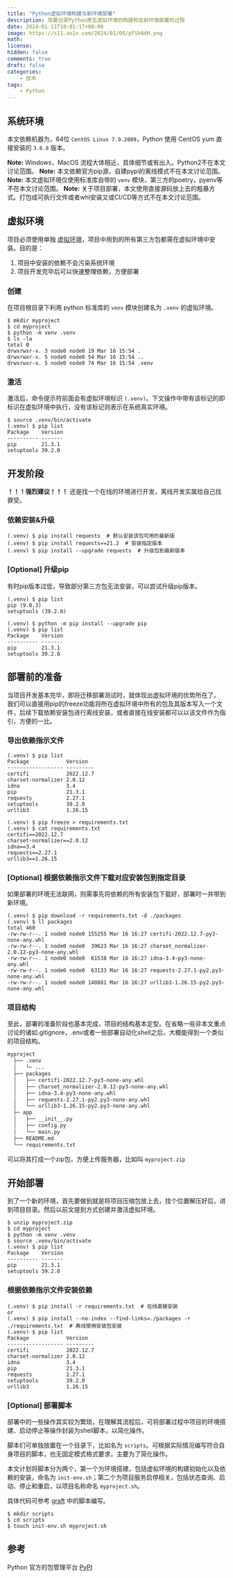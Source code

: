 ```yaml
---
title: "Python虚拟环境构建与新环境部署"
description: 简要记录Python原生虚拟环境的构建和在新环境部署的过程
date: 2024-01-11T10:01:17+08:00
image: https://s11.ax1x.com/2024/01/08/pFShAdH.png
math: 
license: 
hidden: false
comments: true
draft: false
categories:
    - 技术
tags:
    - Python
---
```


## 系统环境
本文依赖机器为，64位 `CentOS Linux 7.9.2009`，Python 使用 CentOS yum 直接安装的 `3.6.8` 版本。

**Note:** Windows，MacOS 流程大体相近，具体细节或有出入。Python2不在本文讨论范围。
**Note:** 本文依赖官方pip源，自建pypi的离线模式不在本文讨论范围。
**Note:** 本文虚拟环境仅使用标准库自带的 `venv` 模块，第三方的poetry，pyenv等不在本文讨论范围。
**Note:** 关于项目部署，本文使用直接源码放上去的粗暴方式。打包成可执行文件或者whl安装又或CI/CD等方式不在本文讨论范围。

## 虚拟环境
项目必须使用单独 [虚拟环境](https://zhuanlan.zhihu.com/p/216157886)，项目中用到的所有第三方包都需在虚拟环境中安装。目的是：
1. 项目中安装的依赖不会污染系统环境
2. 项目开发完毕后可以快速整理依赖，方便部署

### 创建
在项目根目录下利用 python 标准库的 `venv` 模块创建名为 `.venv` 的虚拟环境。

``` shell
$ mkdir myproject
$ cd myproject
$ python -m venv .venv
$ ls -la
total 0
drwxrwxr-x. 3 node0 node0 19 Mar 16 15:54 .
drwxrwxr-x. 5 node0 node0 54 Mar 16 15:54 ..
drwxrwxr-x. 5 node0 node0 74 Mar 16 15:54 .venv
```

### 激活
激活后，命令提示符前面会有虚拟环境标识 `(.venv)`。下文操作中带有该标记的即标识在虚拟环境中执行，没有该标记则表示在系统真实环境。
``` shell
$ source .venv/bin/activate
(.venv) $ pip list
Package    Version
---------- -------
pip        21.3.1
setuptools 39.2.0
```

## 开发阶段
**！！！强烈建议！！！** 
还是找一个在线的环境进行开发，离线开发实属给自己找罪受。

### 依赖安装&升级
``` shell
(.venv) $ pip install requests  # 默认安装该包可用的最新版
(.venv) $ pip install requests==21.2  # 安装指定版本
(.venv) $ pip install --upgrade requests  # 升级包到最新版本
```

### [Optional] 升级pip
有时pip版本过低，导致部分第三方包无法安装，可以尝试升级pip版本。
``` shell
(.venv) $ pip list
pip (9.0.3)
setuptools (39.2.0)

(.venv) $ python -m pip install --upgrade pip
(.venv) $ pip list
Package    Version
---------- -------
pip        21.3.1
setuptools 39.2.0
```

## 部署前的准备
当项目开发基本完毕，即将迁移部署测试时，就体现出虚拟环境的优势所在了。
我们可以直接用pip的freeze功能将所在虚拟环境中所有的包及其版本写入一个文件，后续下载依赖安装包进行离线安装，或者直接在线安装都可以以该文件作为指引，方便的一比。

### 导出依赖指示文件
``` shell
(.venv) $ pip list
Package            Version
------------------ ---------
certifi            2022.12.7
charset-normalizer 2.0.12
idna               3.4
pip                21.3.1
requests           2.27.1
setuptools         39.2.0
urllib3            1.26.15

(.venv) $ pip freeze > requirements.txt
(.venv) $ cat requirements.txt
certifi==2022.12.7
charset-normalizer==2.0.12
idna==3.4
requests==2.27.1
urllib3==1.26.15
```

### [Optional] 根据依赖指示文件下载对应安装包到指定目录
如果部署的环境无法联网，则需事先将依赖的所有安装包下载好，部署时一并带到新环境。

``` shell
(.venv) $ pip download -r requirements.txt -d ./packages
(.venv) $ ll packages
total 460
-rw-rw-r--. 1 node0 node0 155255 Mar 16 16:27 certifi-2022.12.7-py3-none-any.whl
-rw-rw-r--. 1 node0 node0  39623 Mar 16 16:27 charset_normalizer-2.0.12-py3-none-any.whl
-rw-rw-r--. 1 node0 node0  61538 Mar 16 16:27 idna-3.4-py3-none-any.whl
-rw-rw-r--. 1 node0 node0  63133 Mar 16 16:27 requests-2.27.1-py2.py3-none-any.whl
-rw-rw-r--. 1 node0 node0 140881 Mar 16 16:27 urllib3-1.26.15-py2.py3-none-any.whl
```


### 项目结构
至此，部署的准备阶段也基本完成，项目的结构基本定型。在省略一些非本文重点讨论的诸如.gitignore，.env或者一些部署自动化shell之后，大概能得到一个类似的项目结构。

``` txt
myproject
  ├── .venv
  │   └─ ...
  ├── packages
  │   ├── certifi-2022.12.7-py3-none-any.whl
  │   ├── charset_normalizer-2.0.12-py3-none-any.whl
  │   ├── idna-3.4-py3-none-any.whl
  │   ├── requests-2.27.1-py2.py3-none-any.whl
  │   └── urllib3-1.26.15-py2.py3-none-any.whl
  ├─ app
  │   ├── __init__.py
  │   ├── config.py
  │   └── main.py
  ├── README.md
  └── requirements.txt
```
可以将其打成一个zip包，方便上传服务器，比如叫 `myproject.zip`

## 开始部署
到了一个新的环境，首先要做到就是将项目压缩包放上去，找个位置解压好后，进到项目目录。然后以前文提到方式创建并激活虚拟环境。

``` shell
$ unzip myproject.zip
$ cd myproject
$ python -m venv .venv
$ source .venv/bin/activate
(.venv) $ pip list
Package    Version
---------- -------
pip        21.3.1
setuptools 39.2.0
```

### 根据依赖指示文件安装依赖
``` shell
(.venv) $ pip install -r requirements.txt  # 在线直接安装
or
(.venv) $ pip install --no-index --find-links=./packages -r ./requirements.txt  # 离线使用安装包安装
(.venv) $ pip list
Package            Version
------------------ ---------
certifi            2022.12.7
charset-normalizer 2.0.12
idna               3.4
pip                21.3.1
requests           2.27.1
setuptools         39.2.0
urllib3            1.26.15
```

### [Optional] 部署脚本
部署中的一些操作其实较为繁琐，在理解其流程后，可将部署过程中项目的环境搭建、启动停止等操作封装为shell脚本，以简化操作。

脚本们可单独放置在一个目录下，比如名为 `scripts`。可根据实际情况编写符合自身项目的脚本，也无固定模式格式要求，主要为了简化操作。

本文计划将脚本分为两个，第一个为环境搭建，包括虚拟环境的构建初始化以及依赖的安装，命名为 `init-env.sh`；第二个为项目服务启停相关，包括状态查询、启动、停止和重启，以项目名称命名 `myproject.sh`。

具体代码可参考 [graft](http://10.10.50.216/lixuechen/graft/tree/master/scripts) 中的脚本编写。
``` shell
$ mkdir scripts
$ cd scripts
$ touch init-env.sh myproject.sh
```

## 参考
Python 官方的包管理平台 [PyPI](https://pypi.org/)
